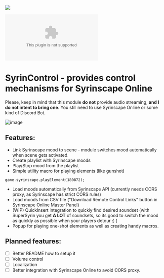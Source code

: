 ![](https://img.shields.io/badge/Foundry-v0.8.6-informational)
<!--- Downloads @ Latest Badge -->
<!--- replace <user>/<repo> with your username/repository -->
![Latest Release Download Count](https://img.shields.io/github/downloads/frondeus/fvtt-syrin-control/latest/module.zip)

<!--- Forge Bazaar Install % Badge -->
<!--- replace <your-module-name> with the `name` in your manifest -->
<!--- ![Forge Installs](https://img.shields.io/badge/dynamic/json?label=Forge%20Installs&query=package.installs&suffix=%25&url=https%3A%2F%2Fforge-vtt.com%2Fapi%2Fbazaar%2Fpackage%2F<your-module-name>&colorB=4aa94a) -->

# SyrinControl - provides control mechanisms for Syrinscape Online
Please, keep in mind that this module **do not** provide audio streaming, **and I do not intent to bring one**. You still need to use Syrinscape Online or some kind of Discord Bot.

![image](https://user-images.githubusercontent.com/1165825/142510009-746f660d-9b6f-4aeb-8841-1503acdc6c56.png)


## Features:
* Link Syrinscape mood to scene - module switches mood automatically when scene gets activated.
* Create playlist with Syrinscape moods
* Play/Stop mood from the playlist
* Simple utility macro for playing elements (like gunshot)
```
game.syrinscape.playElement(180872);
```
* Load moods automatically from Syrinscape API (currently needs CORS proxy, as Syrinscape has strict CORS rules)
* Load moods from CSV file ("Download Remote Control Links" button in Syrinscape Online Master Panel)
* (WIP) QuickInsert integration to quickly find desired soundset (with SuperSyrin you get **A LOT** of soundsets, so its good to switch the mood as quickly as possible when your players detour :) )
* Popup for playing one-shot elements as well as creating handy macros.

## Planned features:
* [ ] Better README how to setup it
* [ ] Volume control
* [ ] Localization
* [ ] Better integration with Syrinscape Online to avoid CORS proxy.

